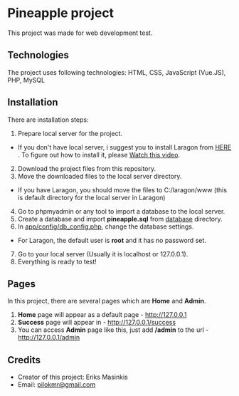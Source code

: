 # Pineapple project

This project was made for web development test.

## Technologies

The project uses following technologies: HTML, CSS, JavaScript (Vue.JS), PHP, MySQL

## Installation
There are installation steps:
1. Prepare local server for the project. 
- If you don't have local server, i suggest you to install Laragon from [HERE](https://laragon.org/) . To figure out how to install it, please [Watch this video](https://www.youtube.com/watch?v=WMoiQO5SYKc).
2. Download the project files from this repository.
3. Move the downloaded files to the local server directory.
- If you have Laragon, you should move the files to C:/laragon/www (this is default directory for the local server in Laragon)
4. Go to phpmyadmin or any tool to import a database to the local server. 
5. Create a database and import **pineapple.sql** from [database](https://github.com/skilet16/pineapple-project/tree/main/database) directory.
6. In [app/config/db_config.php](https://github.com/skilet16/pineapple-project/blob/main/app/config/db_config.php), change the database settings.
- For Laragon, the default user is **root** and it has no password set.
7. Go to your local server (Usually it is localhost or 127.0.0.1).
8. Everything is ready to test!

## Pages
In this project, there are several pages which are **Home** and **Admin**.
1. **Home** page will appear as a default page - http://127.0.0.1
2. **Success** page will appear in - http://127.0.0.1/success
2. You can access **Admin** page like this, just add **/admin** to the url - http://127.0.0.1/admin 

## Credits
- Creator of this project: Eriks Masinkis
- Email: pilokmr@gmail.com
